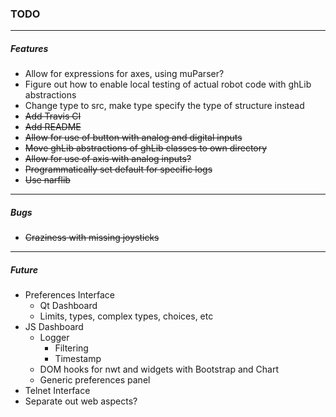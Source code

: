 ### TODO
---
##### Features
* Allow for expressions for axes, using muParser?
* Figure out how to enable local testing of actual robot code with ghLib abstractions
* Change type to src, make type specify the type of structure instead
* ~~Add Travis CI~~
* ~~Add README~~
* ~~Allow for use of button with analog and digital inputs~~
* ~~Move ghLib abstractions of ghLib classes to own directory~~
* ~~Allow for use of axis with analog inputs?~~
* ~~Programmatically set default for specific logs~~
* ~~Use narflib~~

---

##### Bugs
* ~~Craziness with missing joysticks~~

---

##### Future
* Preferences Interface
  * Qt Dashboard
  * Limits, types, complex types, choices, etc
* JS Dashboard
  * Logger
    * Filtering
    * Timestamp
  * DOM hooks for nwt and widgets with Bootstrap and Chart
  * Generic preferences panel
* Telnet Interface
* Separate out web aspects?
